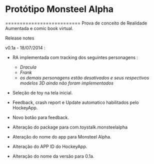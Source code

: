 # Protótipo Monsteel Alpha
==========================
Prova de conceito de Realidade Aumentada e comic book virtual.

Release notes 

v0.1a - 18/07/2014 :

- RA implementada com tracking dos seguintes personagens :
  * _Dracula_
  * _Frank_
  * _os demais personagens estão desativados e seus respectivos modelos 3D ainda não foram implementados_


- Seleção de toy na tela inicial.
- Feedback, crash report e Update automatico habilitados pelo HockeyApp.
- Novo botão para feedback.
- Alteração do package para com.toystalk.monsteelalpha
- Ateração do nome do app para Monsteel Alpha.
- Alteração do APP ID do HockeyApp.
- Alteração do nome da versão para 0.1a.
